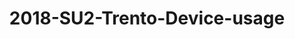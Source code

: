 ---
schema: default
title: 2018-SU2-Trento-Device-usage
organization: Unitn
notes: SmartUnitn 2 (SU2) dataset collected personal data about the everyday life of 158 university students at University of Trento by i-Log application installed on their smartphones. The SU2 data contains (1) participants’ synchronic data about profile, e.g., demographics, routines, personality; (2) participants’ diachronic data over a period of four weeks, including data from 34 sensors, both hardware and software, associated to around 100+ thousand self-reported annotations from participants.
resources:
  - name: 2018-SmartUnitn2-technical_report
    url: >-
      https://drive.google.com/file/d/1mSIBHgKJBw07crEjMTYEi3ylpPL-62fB/view?usp=sharing
    format: PDF
  - name: 2018-SmartUnitn2-codebook(a)
    url: >-
      https://drive.google.com/file/d/1WMWGQ_gQuAUWZOf6RrHWBTN2k4wW8-tX/view?usp=sharing
    format: PDF
  - name: 2018-SmartUnitn2-codebook(b)
    url: >-
      https://drive.google.com/file/d/1WGYy8DdDO2C81GXRJ2OOPB80QNgbowq_/view?usp=sharing
    format: PDF
  - name: 2018-SmartUnitn2-codebook(c)
    url: >-
      https://drive.google.com/file/d/1WIcaWAjYeKEfW5_1oFoXNU0qaiwwfFC7/view?usp=sharing
    format: PDF
  - name: 2018-SmartUnitn2-additional_material-questionnaire
    url: >-
      https://drive.google.com/file/d/1yY8RNaWO_eh4-UnXHkL2jpZld2739K3K/view?usp=share_link
    format: PDF
license: >-
  ./../../resources/2023LivePeopleLicense.html
dataset_name: Smart Unitn 2 
location: Trento (Italy)
latitude_map: 46.07 
longitude_map: 11.13
start_date: 2018-05-11
end_date: 2018-06-06
dataset_type: Sensors 
sensor_type:  <a href="https://datascientiafoundation.github.io/LivePeople/datasets/2018-SU2-Trento-Airplane%20Mode%20Event/">airplane mode</a>, <a href="https://datascientiafoundation.github.io/LivePeople/datasets/2018-SU2-Trento-Doze%20Mode/">doze</a>, <a href="https://datascientiafoundation.github.io/LivePeople/datasets/2018-SU2-Trento-Ringmode%20Event/">ring mode</a>, <a href="https://datascientiafoundation.github.io/LivePeople/datasets/2018-SU2-Trento-Screen%20Event/">screen</a>, <a href="https://datascientiafoundation.github.io/LivePeople/datasets/2018-SU2-Trento-Touch%20Event/">touch</a>, <a href="https://datascientiafoundation.github.io/LivePeople/datasets/2018-SU2-Trento-Battery%20Charge%20Event/">battery charge</a> 
size: 123 MB 
dataset_format: parquet
other_format: csv
number_participants: 158
language: English 
collection_name: SmartUnitn2
project_url: <a href="http://www.smart-society-project.eu/">http://www.smart-society-project.eu/</a>
category:
  - Dataset Bundle
5_stars: 3
publication_date: 2023-04-07
identifier: 002.AAAB.AAA.**
request_contact: datadistribution.knowdive@unitn.it
--- 